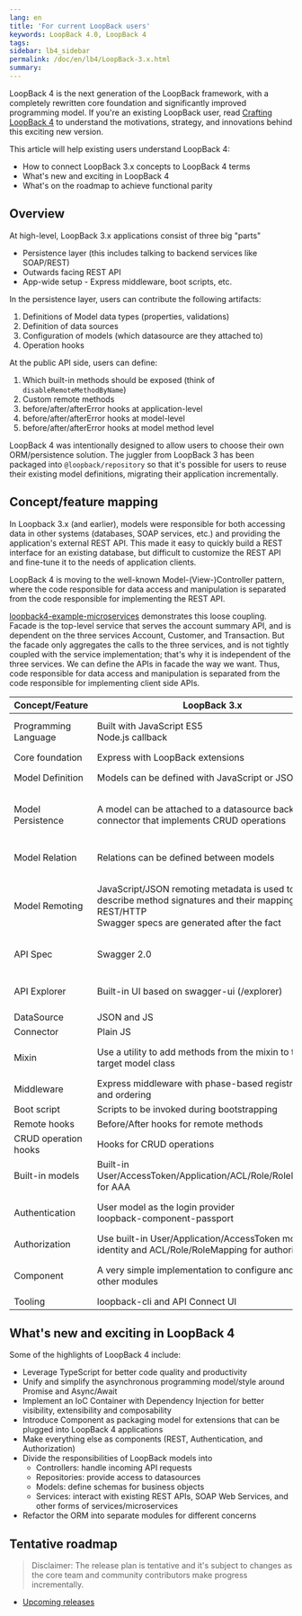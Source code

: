 ```yaml
---
lang: en
title: 'For current LoopBack users'
keywords: LoopBack 4.0, LoopBack 4
tags:
sidebar: lb4_sidebar
permalink: /doc/en/lb4/LoopBack-3.x.html
summary:
---
```


LoopBack 4 is the next generation of the LoopBack framework, with a completely
rewritten core foundation and significantly improved programming model. If
you're an existing LoopBack user, read
[Crafting LoopBack 4](Crafting-LoopBack-4.html) to understand the motivations,
strategy, and innovations behind this exciting new version.

This article will help existing users understand LoopBack 4:

- How to connect LoopBack 3.x concepts to LoopBack 4 terms
- What's new and exciting in LoopBack 4
- What's on the roadmap to achieve functional parity

## Overview

At high-level, LoopBack 3.x applications consist of three big "parts"

- Persistence layer (this includes talking to backend services like SOAP/REST)
- Outwards facing REST API
- App-wide setup - Express middleware, boot scripts, etc.

In the persistence layer, users can contribute the following artifacts:

1. Definitions of Model data types (properties, validations)
2. Definition of data sources
3. Configuration of models (which datasource are they attached to)
4. Operation hooks

At the public API side, users can define:

1. Which built-in methods should be exposed (think of
   `disableRemoteMethodByName`)
2. Custom remote methods
3. before/after/afterError hooks at application-level
4. before/after/afterError hooks at model-level
5. before/after/afterError hooks at model method level

LoopBack 4 was intentionally designed to allow users to choose their own
ORM/persistence solution. The juggler from LoopBack 3 has been packaged into
`@loopback/repository` so that it's possible for users to reuse their existing
model definitions, migrating their application incrementally.

## Concept/feature mapping

In Loopback 3.x (and earlier), models were responsible for both accessing data
in other systems (databases, SOAP services, etc.) and providing the
application's external REST API. This made it easy to quickly build a REST
interface for an existing database, but difficult to customize the REST API and
fine-tune it to the needs of application clients.

LoopBack 4 is moving to the well-known Model-(View-)Controller pattern, where
the code responsible for data access and manipulation is separated from the code
responsible for implementing the REST API.

[loopback4-example-microservices](https://github.com/strongloop/loopback4-example-microservices)
demonstrates this loose coupling. Facade is the top-level service that serves
the account summary API, and is dependent on the three services Account,
Customer, and Transaction. But the facade only aggregates the calls to the three
services, and is not tightly coupled with the service implementation; that's why
it is independent of the three services. We can define the APIs in facade the
way we want. Thus, code responsible for data access and manipulation is
separated from the code responsible for implementing client side APIs.

| Concept/Feature      | LoopBack 3.x                                                                                                                                         | LoopBack 4                                                                                                                                                                                                  |
| -------------------- | ---------------------------------------------------------------------------------------------------------------------------------------------------- | ----------------------------------------------------------------------------------------------------------------------------------------------------------------------------------------------------------- |
| Programming Language | Built with JavaScript ES5<br>Node.js callback                                                                                                        | TypeScript 2.6.x & JavaScript ES2016/2017<br>Promise & Async/Await                                                                                                                                          |
| Core foundation      | Express with LoopBack extensions                                                                                                                     | Home-grown IoC container                                                                                                                                                                                    |
| Model Definition     | Models can be defined with JavaScript or JSON                                                                                                        | Models can be defined with TypeScript/JavaScript/JSON(TBA)                                                                                                                                                  |
| Model Persistence    | A model can be attached to a datasource backed by a connector that implements CRUD operations                                                        | [Repositories](https://github.com/strongloop/loopback-next/tree/master/packages/repository) are introduced to represent persistence related operations; a repository binds a model metadata to a datasource |
| Model Relation       | Relations can be defined between models                                                                                                              | (TBA) Relations can be defined between models but they will be realized between repositories                                                                                                                |
| Model Remoting       | JavaScript/JSON remoting metadata is used to describe method signatures and their mapping to REST/HTTP<br>Swagger specs are generated after the fact | Remoting metadata can be supplied by OpenAPI JSON/YAML documents or generated automatically through TypeScript decorators                                                                                   |
| API Spec             | Swagger 2.0                                                                                                                                          | OpenAPI Spec 3.0 and potentially other API specs such as GraphQL, gRPC, etc.                                                                                                                                |
| API Explorer         | Built-in UI based on swagger-ui (/explorer)                                                                                                          | (Beta) Expose OpenAPI specs and a browser redirect to Swagger UI hosted by loopback.io                                                                                                                      |
| DataSource           | JSON and JS                                                                                                                                          | JSON/JS/TypeScript                                                                                                                                                                                          |
| Connector            | Plain JS                                                                                                                                             | JS and TypeScript (TBA)                                                                                                                                                                                     |
| Mixin                | Use a utility to add methods from the mixin to the target model class                                                                                | Use ES2015 mixin classes pattern supported by [TypeScript 2.2 and above](https://www.typescriptlang.org/docs/handbook/release-notes/typescript-2-2.html)                                                    |
| Middleware           | Express middleware with phase-based registration and ordering                                                                                        | Sequence consisting of actions                                                                                                                                                                              |
| Boot script          | Scripts to be invoked during bootstrapping                                                                                                           | (TBD)                                                                                                                                                                                                       |
| Remote hooks         | Before/After hooks for remote methods                                                                                                                | Sequence/actions                                                                                                                                                                                            |
| CRUD operation hooks | Hooks for CRUD operations                                                                                                                            | Sequence/actions                                                                                                                                                                                            |
| Built-in models      | Built-in User/AccessToken/Application/ACL/Role/RoleMapping for AAA                                                                                   | (TBD)                                                                                                                                                                                                       |
| Authentication       | User model as the login provider<br>loopback-component-passport                                                                                      | (TBA) Authentication component ([@loopback/authentication](https://github.com/strongloop/loopback-next/tree/master/packages/authentication)) with extensibility to strategy providers                       |
| Authorization        | Use built-in User/Application/AccessToken model for identity and ACL/Role/RoleMapping for authorization                                              | (TBD) Authorization component                                                                                                                                                                               |
| Component            | A very simple implementation to configure and invoke other modules                                                                                   | A fully-fledged packaging model that allows contribution of extensions from other modules                                                                                                                   |
| Tooling              | loopback-cli and API Connect UI                                                                                                                      | [@loopback/cli](https://github.com/strongloop/loopback-next/tree/master/packages/cli)                                                                                                                       |

## What's new and exciting in LoopBack 4

Some of the highlights of LoopBack 4 include:

- Leverage TypeScript for better code quality and productivity
- Unify and simplify the asynchronous programming model/style around Promise and
  Async/Await
- Implement an IoC Container with Dependency Injection for better visibility,
  extensibility and composability
- Introduce Component as packaging model for extensions that can be plugged into
  LoopBack 4 applications
- Make everything else as components (REST, Authentication, and Authorization)
- Divide the responsibilities of LoopBack models into
  - Controllers: handle incoming API requests
  - Repositories: provide access to datasources
  - Models: define schemas for business objects
  - Services: interact with existing REST APIs, SOAP Web Services, and other
    forms of services/microservices
- Refactor the ORM into separate modules for different concerns

## Tentative roadmap

> Disclaimer: The release plan is tentative and it's subject to changes as the
> core team and community contributors make progress incrementally.

- [Upcoming releases](https://github.com/strongloop/loopback-next/wiki/Upcoming-Releases)
